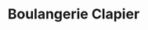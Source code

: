 ---
title: "Boulangerie Clapier"
url: /saint-andre-de-sangonis/boulangerie-clapier/
shop: Bäckerei
---